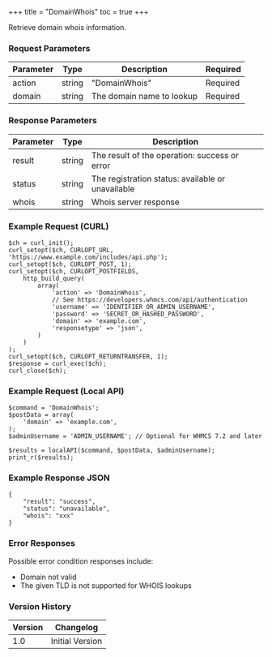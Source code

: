 +++
title = "DomainWhois"
toc = true
+++

Retrieve domain whois information.

### Request Parameters

| Parameter | Type | Description | Required |
| --------- | ---- | ----------- | -------- |
| action | string | "DomainWhois" | Required |
| domain | string | The domain name to lookup | Required |

### Response Parameters

| Parameter | Type | Description |
| --------- | ---- | ----------- |
| result | string | The result of the operation: success or error |
| status | string | The registration status: available or unavailable |
| whois | string | Whois server response |


### Example Request (CURL)

```
$ch = curl_init();
curl_setopt($ch, CURLOPT_URL, 'https://www.example.com/includes/api.php');
curl_setopt($ch, CURLOPT_POST, 1);
curl_setopt($ch, CURLOPT_POSTFIELDS,
    http_build_query(
        array(
            'action' => 'DomainWhois',
            // See https://developers.whmcs.com/api/authentication
            'username' => 'IDENTIFIER_OR_ADMIN_USERNAME',
            'password' => 'SECRET_OR_HASHED_PASSWORD',
            'domain' => 'example.com',
            'responsetype' => 'json',
        )
    )
);
curl_setopt($ch, CURLOPT_RETURNTRANSFER, 1);
$response = curl_exec($ch);
curl_close($ch);
```


### Example Request (Local API)

```
$command = 'DomainWhois';
$postData = array(
    'domain' => 'example.com',
);
$adminUsername = 'ADMIN_USERNAME'; // Optional for WHMCS 7.2 and later

$results = localAPI($command, $postData, $adminUsername);
print_r($results);
```


### Example Response JSON

```
{
    "result": "success",
    "status": "unavailable",
    "whois": "xxx"
}
```


### Error Responses

Possible error condition responses include:

* Domain not valid
* The given TLD is not supported for WHOIS lookups


### Version History

| Version | Changelog |
| ------- | --------- |
| 1.0 | Initial Version |
